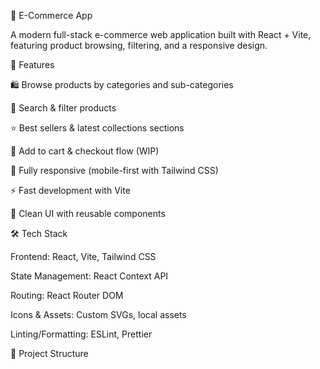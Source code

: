 🛒 E-Commerce App

A modern full-stack e-commerce web application built with React + Vite, featuring product browsing, filtering, and a responsive design.

🚀 Features

🛍️ Browse products by categories and sub-categories

🔎 Search & filter products

⭐ Best sellers & latest collections sections

🛒 Add to cart & checkout flow (WIP)

📱 Fully responsive (mobile-first with Tailwind CSS)

⚡ Fast development with Vite

🎨 Clean UI with reusable components

🛠️ Tech Stack

Frontend: React, Vite, Tailwind CSS

State Management: React Context API

Routing: React Router DOM

Icons & Assets: Custom SVGs, local assets

Linting/Formatting: ESLint, Prettier

📂 Project Structure
